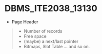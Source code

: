 # DBMS_ITE2038_13130
* Page Header
>  - Number of records
>  - Free space
>  - (maybe) a next/last pointer
>  - Bitmaps, Slot Table ... and so on.

